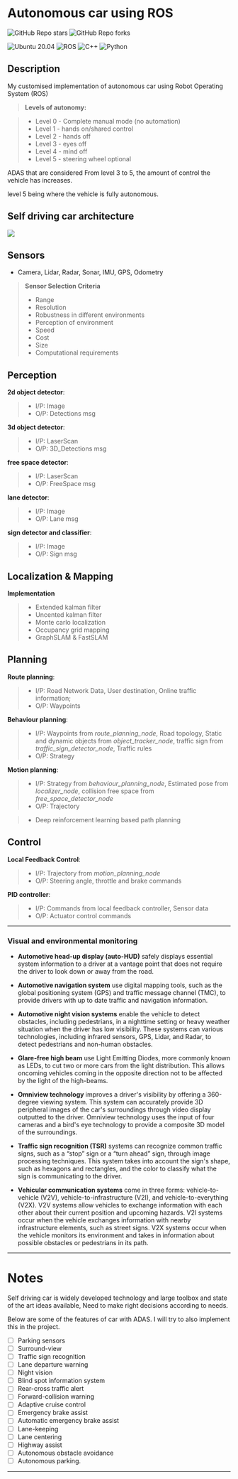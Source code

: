 # Autonomous car using ROS


![GitHub Repo stars](https://img.shields.io/github/stars/bhavikmk/self-driving-car-ros?color=FFE333)
![GitHub Repo forks](https://img.shields.io/github/forks/bhavikmk/self-driving-car-ros?color=FFE333)

![Ubuntu 20.04](https://img.shields.io/badge/OS-Ubuntu-informational?style=flat&logo=ubuntu&logoColor=white&color=2bbc8a)
![ROS](https://img.shields.io/badge/Tools-ROS-informational?style=flat&logo=ROS&logoColor=white&color=2bbc8a)
![C++](https://img.shields.io/badge/Code-C++-informational?style=flat&logo=c%2B%2B&logoColor=white&color=2bbc8a)
![Python](https://img.shields.io/badge/Code-Python-informational?style=flat&logo=c%2B%2B&logoColor=white&color=2bbc8a)


## Description

My customised implementation of autonomous car using Robot Operating System (ROS)

> **Levels of autonomy:**

> * Level 0 - Complete manual mode (no automation)
> * Level 1 - hands on/shared control
> * Level 2 - hands off 
> * Level 3 - eyes off
> * Level 4 - mind off 
> * Level 5 - steering wheel optional


ADAS that are considered From level 3 to 5, the amount of control the vehicle has increases.

level 5 being where the vehicle is fully autonomous.

## Self driving car architecture

![](https://github.com/bhavikmk/self-driving-car-ros/blob/main/assets/ros-architecture-car.png)


## **Sensors**
  - Camera, Lidar, Radar, Sonar, IMU, GPS, Odometry

> **Sensor Selection Criteria**
>   * Range
>   * Resolution
>   * Robustness in different environments
>   * Perception of environment
>   * Speed
>   * Cost
>   * Size
>   * Computational requirements

## Perception

**2d object detector**:
> * I/P: Image
> * O/P: Detections msg

**3d object detector**:
> * I/P: LaserScan
> * O/P: 3D_Detections msg

**free space detector**:
> * I/P: LaserScan
> * O/P: FreeSpace msg

**lane detector**:
> * I/P: Image
> * O/P: Lane msg

**sign detector and classifier**:
> * I/P: Image
> * O/P: Sign msg

## Localization & Mapping

**Implementation**
> * Extended kalman filter
> * Uncented kalman filter
> * Monte carlo localization
> * Occupancy grid mapping
> * GraphSLAM & FastSLAM 

## Planning

**Route planning**: 
> * I/P: Road Network Data, User destination, Online traffic information; 
> * O/P: Waypoints

**Behaviour planning**:
> * I/P: Waypoints from *route_planning_node*, Road topology, Static and dynamic objects from *object_tracker_node*, traffic sign from *traffic_sign_detector_node*, Traffic rules
> * O/P: Strategy

**Motion planning**:
> * I/P: Strategy from *behaviour_planning_node*, Estimated pose from *localizer_node*, collision free space from *free_space_detector_node*
> * O/P: Trajectory

> * Deep reinforcement learning based path planning

## Control

**Local Feedback Control**:
> * I/P: Trajectory from *motion_planning_node*
> * O/P: Steering angle, throttle and brake commands

**PID controller**:
> * I/P: Commands from local feedback controller, Sensor data 
> * O/P: Actuator control commands
---------------

### Visual and environmental monitoring

* **Automotive head-up display (auto-HUD)**  safely displays essential system information to a driver at a vantage point that does not require the driver to look down or away from the road.

* **Automotive navigation system** use digital mapping tools, such as the global positioning system (GPS) and traffic message channel (TMC), to provide drivers with up to date traffic and navigation information.

* **Automotive night vision systems** enable the vehicle to detect obstacles, including pedestrians, in a nighttime setting or heavy weather situation when the driver has low visibility. These systems can various technologies, including infrared sensors, GPS, Lidar, and Radar, to detect pedestrians and non-human obstacles.

* **Glare-free high beam** use Light Emitting Diodes, more commonly known as LEDs, to cut two or more cars from the light distribution. This allows oncoming vehicles coming in the opposite direction not to be affected by the light of the  high-beams. 
  
* **Omniview technology** improves a driver's visibility by offering a 360-degree viewing system. This system can accurately provide 3D peripheral images of the car's surroundings through video display outputted to the driver. Omniview technology uses the input of four cameras and a bird's eye technology to provide a composite 3D model of the surroundings.

* **Traffic sign recognition (TSR)** systems can recognize common traffic signs, such as a “stop” sign or a “turn ahead” sign, through image processing techniques. This system takes into account the sign's shape, such as hexagons and rectangles, and the color to classify what the sign is communicating to the driver. 

* **Vehicular communication systems** come in three forms: vehicle-to-vehicle (V2V), vehicle-to-infrastructure (V2I), and vehicle-to-everything (V2X). V2V systems allow vehicles to exchange information with each other about their current position and upcoming hazards. V2I systems occur when the vehicle exchanges information with nearby infrastructure elements, such as street signs. V2X systems occur when the vehicle monitors its environment and takes in information about possible obstacles or pedestrians in its path.


---------------

# Notes

Self driving car is widely developed technology and large toolbox and state of the art ideas available, Need to make right decisions according to needs. 

Below are some of the features of car with ADAS. I will try to also implement this in the project.

- [ ] Parking sensors 
- [ ] Surround-view 
- [ ] Traffic sign recognition 
- [ ] Lane departure warning 
- [ ] Night vision
- [ ] Blind spot information system
- [ ] Rear-cross traffic alert
- [ ] Forward-collision warning
- [ ] Adaptive cruise control 
- [ ] Emergency brake assist
- [ ] Automatic emergency brake assist
- [ ] Lane-keeping
- [ ] Lane centering
- [ ] Highway assist
- [ ] Autonomous obstacle avoidance
- [ ] Autonomous parking.

--------------
